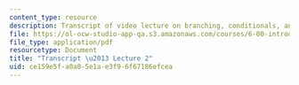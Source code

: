 ```yaml
---
content_type: resource
description: Transcript of video lecture on branching, conditionals, and iteration.
file: https://ol-ocw-studio-app-qa.s3.amazonaws.com/courses/6-00-introduction-to-computer-science-and-programming-fall-2008/ce159e5fa0a05e1ae3f96f67186efcea_6-00F08-L02.pdf
file_type: application/pdf
resourcetype: Document
title: "Transcript \u2013 Lecture 2"
uid: ce159e5f-a0a0-5e1a-e3f9-6f67186efcea
---
```

